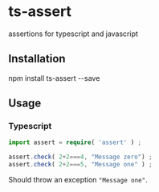 # ts-assert

assertions for typescript and javascript

## Installation

npm install ts-assert --save

## Usage

### Typescript

```typescript
import assert = require( 'assert' ) ;

assert.check( 2+2===4, "Message zero") ;
assert.check( 2+2===5, "Message one" ) ;
```

Should throw an exception `"Message one"`.
